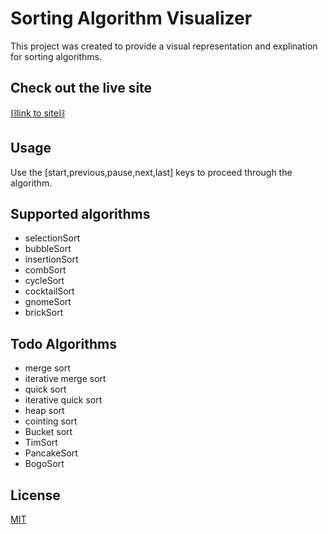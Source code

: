 # Sorting Algorithm Visualizer

This project was created to provide a visual representation and explination for sorting algorithms. 

## Check out the live site

[⛓link to site⛓](https://sparkling-tiramisu-b58a5d.netlify.app)

## Usage
Use the [start,previous,pause,next,last] keys to proceed through the algorithm.

## Supported algorithms

- selectionSort
- bubbleSort
- insertionSort
- combSort
- cycleSort
- cocktailSort
- gnomeSort
- brickSort


## Todo Algorithms
- merge sort
- iterative merge sort
- quick sort
- iterative quick sort
- heap sort
- cointing sort
- Bucket sort
- TimSort
- PancakeSort
- BogoSort
  
## License
[MIT](https://choosealicense.com/licenses/mit/)
